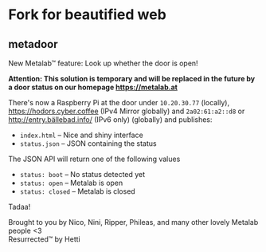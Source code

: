 # Fork for beautified web

## metadoor 

New Metalab™ feature: Look up whether the door is open!

**Attention: This solution is temporary and will be replaced in the future by a door status on our homepage https://metalab.at**

There's now a Raspberry Pi at the door under ```10.20.30.77``` (locally), https://hodors.cyber.coffee (IPv4 Mirror globally) and ```2a02:61:a2::d8``` or http://entry.bällebad.info/ (IPv6 only) (globally) and publishes:
* ```index.html``` – Nice and shiny interface
* ```status.json``` – JSON containing the status

The JSON API will return one of the following values
* ```status: boot``` – No status detected yet
* ```status: open``` – Metalab is open
* ```status: closed``` – Metalab is closed

Tadaa!

Brought to you by Nico, Nini, Ripper, Phileas, and many other lovely Metalab people <3  
Resurrected™ by Hetti
